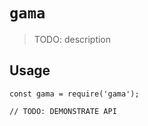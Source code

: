 # `gama`

> TODO: description

## Usage

```
const gama = require('gama');

// TODO: DEMONSTRATE API
```
